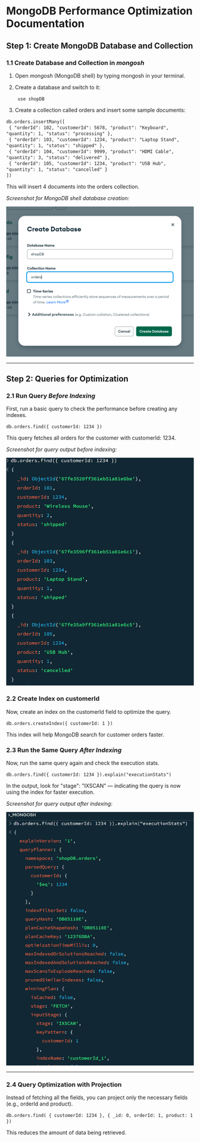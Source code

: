 # MongoDB Performance Optimization Documentation

## Step 1: Create MongoDB Database and Collection

### 1.1 Create Database and Collection in *mongosh*

1. Open *mongosh* (MongoDB shell) by typing mongosh in your terminal.
2. Create a database and switch to it:

        use shopDB
3. Create a collection called orders and insert some sample documents:

 ```mongosh
db.orders.insertMany([
  { "orderId": 102, "customerId": 5678, "product": "Keyboard", "quantity": 1, "status": "processing" },
  { "orderId": 103, "customerId": 1234, "product": "Laptop Stand", "quantity": 1, "status": "shipped" },
  { "orderId": 104, "customerId": 9999, "product": "HDMI Cable", "quantity": 3, "status": "delivered" },
  { "orderId": 105, "customerId": 1234, "product": "USB Hub", "quantity": 1, "status": "cancelled" }
])

```
This will insert 4 documents into the orders collection.

*Screenshot for MongoDB shell database creation:*

![Alt text](../screenshots-readme/five/createdb.png)




* * *

## Step 2: Queries for Optimization

### 2.1 Run Query *Before Indexing*

First, run a basic query to check the performance before creating any indexes.

    db.orders.find({ customerId: 1234 })

This query fetches all orders for the customer with customerId: 1234.

*Screenshot for query output before indexing:*

![Alt text](../screenshots-readme/five/one.png)

### 2.2 Create Index on customerId

Now, create an index on the customerId field to optimize the query.

    db.orders.createIndex({ customerId: 1 })

This index will help MongoDB search for customer orders faster.






### 2.3 Run the Same Query *After Indexing*

Now, run the same query again and check the execution stats.

    db.orders.find({ customerId: 1234 }).explain("executionStats")

In the output, look for "stage": "IXSCAN" — indicating the query is now using the index for faster execution.

*Screenshot for query output after indexing:*

![Alt text](../screenshots-readme/five/two.png)

* * *

### 2.4 Query Optimization with Projection

Instead of fetching all the fields, you can project only the necessary fields (e.g., orderId and product).

    db.orders.find( { customerId: 1234 }, { _id: 0, orderId: 1, product: 1 })

This reduces the amount of data being retrieved.

